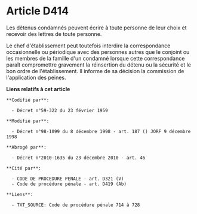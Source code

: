 # Article D414

Les détenus condamnés peuvent écrire à toute personne de leur choix et recevoir des lettres de toute personne.

Le chef d'établissement peut toutefois interdire la correspondance occasionnelle ou périodique avec des personnes autres que
le conjoint ou les membres de la famille d'un condamné lorsque cette correspondance paraît compromettre gravement la
réinsertion du détenu ou la sécurité et le bon ordre de l'établissement. Il informe de sa décision la commission de
l'application des peines.

**Liens relatifs à cet article**

	**Codifié par**:

	  - Décret n°59-322 du 23 février 1959

	**Modifié par**:

	  - Décret n°98-1099 du 8 décembre 1998 - art. 187 () JORF 9 décembre 1998

	**Abrogé par**:

	  - Décret n°2010-1635 du 23 décembre 2010 - art. 46

	**Cité par**:

	  - CODE DE PROCEDURE PENALE - art. D321 (V)
	  - Code de procédure pénale - art. D419 (Ab)

	**Liens**:

	  - TXT_SOURCE: Code de procédure pénale 714 à 728
